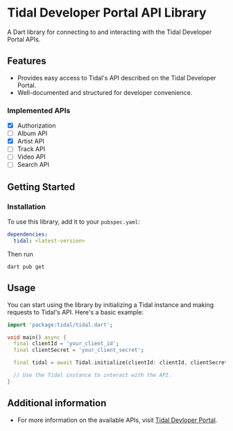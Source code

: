 # Tidal Developer Portal API Library

A Dart library for connecting to and interacting with the Tidal Developer Portal APIs.

## Features

- Provides easy access to Tidal's API described on the Tidal Developer Portal.
- Well-documented and structured for developer convenience.

### Implemented APIs

- [x] Authorization
- [ ] Album API
- [x] Artist API
- [ ] Track API
- [ ] Video API
- [ ] Search API

## Getting Started

### Installation

To use this library, add it to your `pubspec.yaml`:

```yaml
dependencies:
  tidal: <latest-version>
```

Then run

```shell
dart pub get
```

## Usage

You can start using the library by initializing a Tidal instance and making requests to Tidal's API. Here's a basic example:

```dart
import 'package:tidal/tidal.dart';

void main() async {
  final clientId = 'your_client_id';
  final clientSecret = 'your_client_secret';

  final tidal = await Tidal.initialize(clientId: clientId, clientSecret: clientSecret);

  // Use the Tidal instance to interact with the API.
}
```

## Additional information

- For more information on the available APIs, visit [Tidal Devloper Portal](https://developer.tidal.com/).
